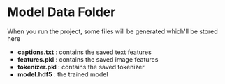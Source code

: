 <h1>Model Data Folder</h1>
When you run the project, some files will be generated which'll be stored here

<ul type="square">
	<li><strong>captions.txt</strong> : contains the saved text features</li>
	<li><strong>features.pkl</strong> : contains the saved image features</li>
	<li><strong>tokenizer.pkl</strong> : contains the saved tokenizer</li>
	<li><strong>model.hdf5</strong> : the trained model</li>
</ul>
